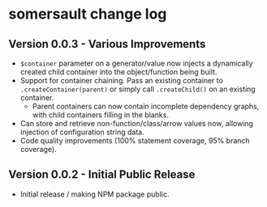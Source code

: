 # somersault change log

## Version 0.0.3 - Various Improvements
- `$container` parameter on a generator/value now injects a dynamically created child container into the object/function being built.
- Support for container chaining. Pass an existing container to `.createContainer(parent)` or simply call `.createChild()` on an existing container.
    - Parent containers can now contain incomplete dependency graphs, with child containers filling in the blanks.
- Can store and retrieve non-function/class/arrow values now, allowing injection of configuration string data.
- Code quality improvements (100% statement coverage, 95% branch coverage).

## Version 0.0.2 - Initial Public Release
- Initial release / making NPM package public.